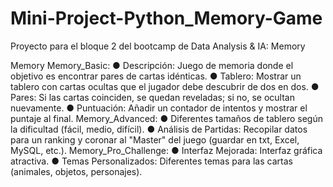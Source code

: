 # Mini-Project-Python_Memory-Game

Proyecto para el bloque 2 del bootcamp de Data Analysis & IA: Memory

Memory
Memory_Basic:
● Descripción: Juego de memoria donde el objetivo es encontrar pares de cartas
idénticas.
● Tablero: Mostrar un tablero con cartas ocultas que el jugador debe descubrir de dos en
dos.
● Pares: Si las cartas coinciden, se quedan reveladas; si no, se ocultan nuevamente.
● Puntuación: Añadir un contador de intentos y mostrar el puntaje al final.
Memory_Advanced:
● Diferentes tamaños de tablero según la dificultad (fácil, medio, difícil).
● Análisis de Partidas: Recopilar datos para un ranking y coronar al "Master" del juego
(guardar en txt, Excel, MySQL, etc.).
Memory_Pro_Challenge:
● Interfaz Mejorada: Interfaz gráfica atractiva.
● Temas Personalizados: Diferentes temas para las cartas (animales, objetos,
personajes).

